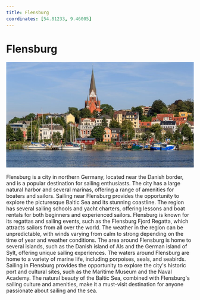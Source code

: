 ```yaml
---
title: Flensburg
coordinates: [54.81233, 9.46005]
---
```

# Flensburg

![Main image](../img/planned/flensburg.jpg)

Flensburg is a city in northern Germany, located near the Danish border, and is a popular destination for sailing enthusiasts. The city has a large natural harbor and several marinas, offering a range of amenities for boaters and sailors. Sailing near Flensburg provides the opportunity to explore the picturesque Baltic Sea and its stunning coastline. The region has several sailing schools and yacht charters, offering lessons and boat rentals for both beginners and experienced sailors. Flensburg is known for its regattas and sailing events, such as the Flensburg Fjord Regatta, which attracts sailors from all over the world. The weather in the region can be unpredictable, with winds varying from calm to strong depending on the time of year and weather conditions. The area around Flensburg is home to several islands, such as the Danish island of Als and the German island of Sylt, offering unique sailing experiences. The waters around Flensburg are home to a variety of marine life, including porpoises, seals, and seabirds. Sailing in Flensburg provides the opportunity to explore the city's historic port and cultural sites, such as the Maritime Museum and the Naval Academy. The natural beauty of the Baltic Sea, combined with Flensburg's sailing culture and amenities, make it a must-visit destination for anyone passionate about sailing and the sea.